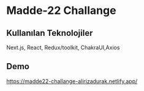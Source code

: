 
# Madde-22 Challange





## Kullanılan Teknolojiler

Next.js, React, Redux/toolkit, ChakraUI,Axios



  
## Demo

https://madde22-challange-alirizadurak.netlify.app/

  